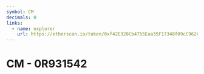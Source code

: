 ```yaml
---
symbol: CM
decimals: 0
links:
  - name: explorer
    url: https://etherscan.io/token/0xf42E320Cb4755Eaa35F17348f09cC962Ce187Cb9
---
```


# CM - 0R931542
